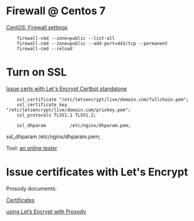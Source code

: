 # Firewall @ Centos 7

[CentOS: Firewall settings](https://www.printsupportcenter.com/hc/en-us/articles/360000689849-CentOS-Firewall-settings)

```
    firewall-cmd --zone=public --list-all
    firewall-cmd --zone=public --add-port=443/tcp --permanent
    firewall-cmd --reload
```

# Turn on SSL

[Issue certs with Let's Encrypt Certbot standalone]()

```
    ssl_certificate "/etc/letsencrypt/live/domain.com/fullchain.pem";
    ssl_certificate_key "/etc/letsencrypt/live/domain.com/privkey.pem";
    ssl_protocols TLSV1.1 TLSV1.2;

    ssl_dhparam         /etc/nginx/dhparam.pem;
```

ssl_dhparam         /etc/nginx/dhparam.pem;

Tool: [an online tester](https://www.ssllabs.com/ssltest/index.html)

# Issue certificates with Let's Encrypt

Prosody documents:

[Certificates](https://prosody.im/doc/certificates)

[using Let’s Encrypt with Prosody](https://prosody.im/doc/letsencrypt)
